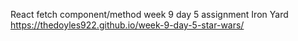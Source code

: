 React fetch component/method
week 9 day 5 assignment Iron Yard
https://thedoyles922.github.io/week-9-day-5-star-wars/
